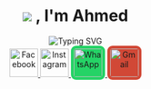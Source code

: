 <div align="center">
  <h1>
    <img src="https://svg-banners.vercel.app/api?type=glitch&text1=%20Hey&width=200&height=60&color1=28A9E0&color2=28A9E0"/> , I'm Ahmed
  </h1>

  <!-- الكلام الأزرق المتحرك -->
  <img src="https://readme-typing-svg.herokuapp.com?font=Fira+Code&size=22&pause=1000&color=28A9E0&center=true&vCenter=true&width=500&lines=Front-End+Developer;React+%7C+JavaScript+%7C+CSS+%7C+HTML;Always+Learning+New+Things" alt="Typing SVG" />
</div>
<div align="center">
  <a href="https://facebook.com/YOUR_FACEBOOK" target="_blank">
    <img src="https://cdn.jsdelivr.net/gh/devicons/devicon/icons/facebook/facebook-original.svg" alt="Facebook" width="50" height="50"/>
  </a>
  <a href="https://instagram.com/YOUR_INSTAGRAM" target="_blank">
    <img src="https://cdn.jsdelivr.net/gh/devicons/devicon/icons/instagram/instagram-original.svg" alt="Instagram" width="50" height="50"/>
  </a>
  <a href="https://wa.me/201096790839" target="_blank">
    <img src="https://cdn.jsdelivr.net/gh/simple-icons/simple-icons/icons/whatsapp.svg" alt="WhatsApp" width="50" height="50" style="background-color:#25D366; border-radius:15%; padding:5px;"/>
  </a>
  <a href="mailto:mo879938@gmail.com" target="_blank">
    <img src="https://cdn.jsdelivr.net/gh/simple-icons/simple-icons/icons/gmail.svg" alt="Gmail" width="50" height="50" style="background-color:#D14836; border-radius:15%; padding:5px;"/>
  </a>
</div>

